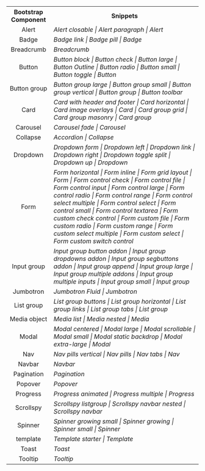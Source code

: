 <table>
<tr><th>Bootstrap Component</th><th>Snippets</th></tr>
<tr><td align="center">Alert</td><td><i>Alert closable | Alert paragraph | Alert </i></td></tr>
<tr><td align="center">Badge</td><td><i>Badge link | Badge pill | Badge </i></td></tr>
<tr><td align="center">Breadcrumb</td><td><i>Breadcrumb </i></td></tr>
<tr><td align="center">Button</td><td><i>Button block | Button check | Button large | Button Outline | Button radio | Button small | Button toggle | Button </i></td></tr>
<tr><td align="center">Button group</td><td><i>Button group large | Button group small | Button group vertical | Button group | Button toolbar </i></td></tr>
<tr><td align="center">Card</td><td><i>Card with header and footer | Card horizontal | Card image overlays | Card | Card group grid | Card group masonry | Card group </i></td></tr>
<tr><td align="center">Carousel</td><td><i>Carousel fade | Carousel </i></td></tr>
<tr><td align="center">Collapse</td><td><i>Accordion | Collapse </i></td></tr>
<tr><td align="center">Dropdown</td><td><i>Dropdown form | Dropdown left | Dropdown link | Dropdown right | Dropdown toggle split | Dropdown up | Dropdown </i></td></tr>
<tr><td align="center">Form</td><td><i>Form horizontal | Form inline | Form grid layout | Form | Form control check | Form control file | Form control input | Form control large | Form control radio | Form control range | Form control select multiple | Form control select | Form control small | Form control textarea | Form custom check control | Form custom file | Form custom radio | Form custom range | Form custom select multiple | Form custom select | Form custom switch control </i></td></tr>
<tr><td align="center">Input group</td><td><i>Input group button addon | Input group dropdowns addon | Input group segbuttons addon | Input group append | Input group large | Input group multiple addons | Input group multiple inputs | Input group small | Input group </i></td></tr>
<tr><td align="center">Jumbotron</td><td><i>Jumbotron Fluid | Jumbotron </i></td></tr>
<tr><td align="center">List group</td><td><i>List group buttons | List group horizontal | List group links | List group tabs | List group </i></td></tr>
<tr><td align="center">Media object</td><td><i>Media list | Media nested | Media </i></td></tr>
<tr><td align="center">Modal</td><td><i>Modal centered | Modal large | Modal scrollable | Modal small | Modal static backdrop | Modal extra-large | Modal </i></td></tr>
<tr><td align="center">Nav</td><td><i>Nav pills vertical | Nav pills | Nav tabs | Nav </i></td></tr>
<tr><td align="center">Navbar</td><td><i>Navbar </i></td></tr>
<tr><td align="center">Pagination</td><td><i>Pagination </i></td></tr>
<tr><td align="center">Popover</td><td><i>Popover </i></td></tr>
<tr><td align="center">Progress</td><td><i>Progress animated | Progress multiple | Progress </i></td></tr>
<tr><td align="center">Scrollspy</td><td><i>Scrollspy listgroup | Scrollspy navbar nested | Scrollspy navbar </i></td></tr>
<tr><td align="center">Spinner</td><td><i>Spinner growing small | Spinner growing | Spinner small | Spinner </i></td></tr>
<tr><td align="center">template</td><td><i>Template starter | Template </i></td></tr>
<tr><td align="center">Toast</td><td><i>Toast </i></td></tr>
<tr><td align="center">Tooltip</td><td><i>Tooltip </i></td></tr>
</table>